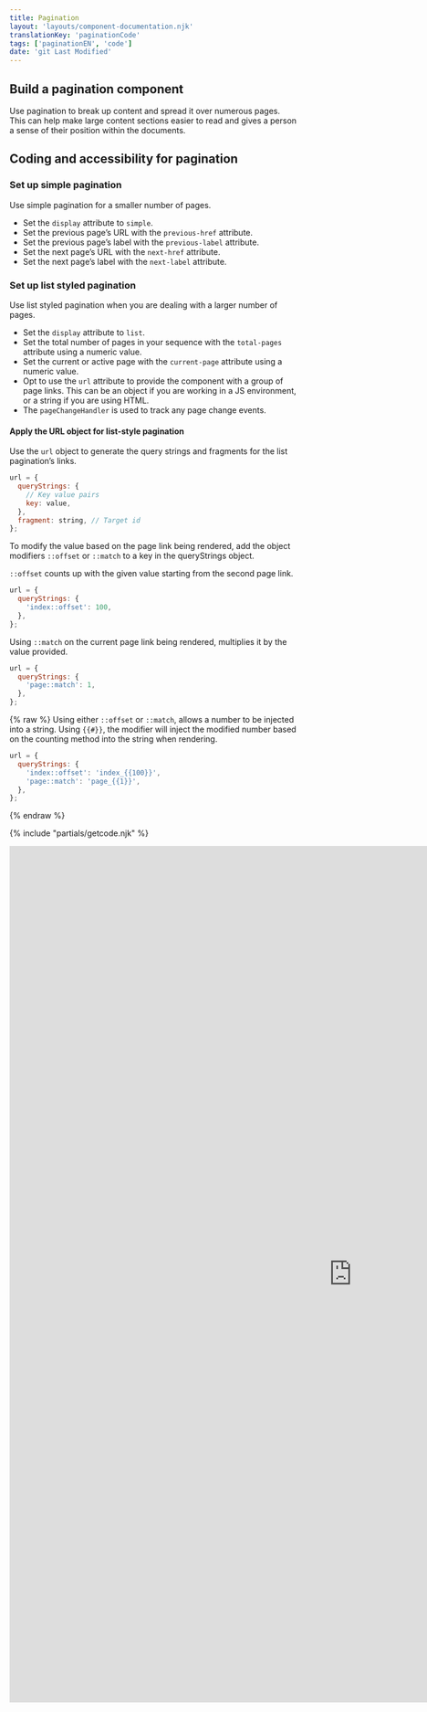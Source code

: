 ```yaml
---
title: Pagination
layout: 'layouts/component-documentation.njk'
translationKey: 'paginationCode'
tags: ['paginationEN', 'code']
date: 'git Last Modified'
---
```


## Build a pagination component

Use pagination to break up content and spread it over numerous pages. This can help make large content sections easier to read and gives a person a sense of their position within the documents.

## Coding and accessibility for pagination

### Set up simple pagination

Use simple pagination for a smaller number of pages.

- Set the `display` attribute to `simple`.
- Set the previous page’s URL with the `previous-href` attribute.
- Set the previous page’s label with the `previous-label` attribute.
- Set the next page’s URL with the `next-href` attribute.
- Set the next page’s label with the `next-label` attribute.

### Set up list styled pagination

Use list styled pagination when you are dealing with a larger number of pages.

- Set the `display` attribute to `list`.
- Set the total number of pages in your sequence with the `total-pages` attribute using a numeric value.
- Set the current or active page with the `current-page` attribute using a numeric value.
- Opt to use the `url` attribute to provide the component with a group of page links. This can be an object if you are working in a JS environment, or a string if you are using HTML.
- The `pageChangeHandler` is used to track any page change events.

#### Apply the URL object for list-style pagination

Use the `url` object to generate the query strings and fragments for the list pagination’s links.

```js
url = {
  queryStrings: {
    // Key value pairs
    key: value,
  },
  fragment: string, // Target id
};
```

To modify the value based on the page link being rendered, add the object modifiers `::offset` or `::match` to a key in the queryStrings object.

`::offset` counts up with the given value starting from the second page link.

```js
url = {
  queryStrings: {
    'index::offset': 100,
  },
};
```

Using `::match` on the current page link being rendered, multiplies it by the value provided.

```js
url = {
  queryStrings: {
    'page::match': 1,
  },
};
```

{% raw %}
Using either `::offset` or `::match`, allows a number to be injected into a string. Using `{{#}}`, the modifier will inject the modified number based on the counting method into the string when rendering.

```js
url = {
  queryStrings: {
    'index::offset': 'index_{{100}}',
    'page::match': 'page_{{1}}',
  },
};
```

{% endraw %}

{% include "partials/getcode.njk" %}

<iframe
  title="Overview of gcds-pagination properties and events."
  src="https://cds-snc.github.io/gcds-components/iframe.html?viewMode=docs&demo=true&singleStory=true&id=components-pagination--events-properties&lang=en"
  width="1200"
  height="1500"
  style="display: block; margin: 0 auto;"
  frameBorder="0"
  allow="clipboard-write"
></iframe>
